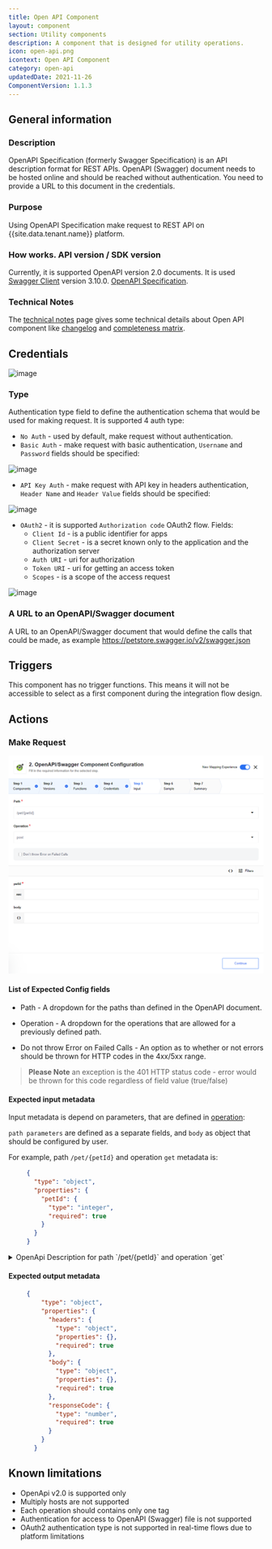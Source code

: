 ```yaml
---
title: Open API Component
layout: component
section: Utility components
description: A component that is designed for utility operations.
icon: open-api.png
icontext: Open API Component
category: open-api
updatedDate: 2021-11-26
ComponentVersion: 1.1.3
---
```


## General information

### Description

OpenAPI Specification (formerly Swagger Specification) is an API description format for REST APIs.
OpenAPI (Swagger) document needs to be hosted online and should be reached without authentication. You need to provide a URL to this document in the credentials.

### Purpose

Using OpenAPI Specification make request to REST API on {{site.data.tenant.name}} platform.

### How works. API version / SDK version

Currently, it is supported OpenAPI version 2.0 documents.
It is used [Swagger Client](https://github.com/swagger-api/swagger-js) version 3.10.0.
[OpenAPI Specification](https://swagger.io/docs/specification/about/).

### Technical Notes

The [technical notes](technical-notes) page gives some technical details about Open API component like [changelog](/components/open-api/technical-notes#changelog) and [completeness matrix](/components/open-api/technical-notes#completeness-matrix).

## Credentials

![image](https://user-images.githubusercontent.com/16806832/74028730-bf8ec580-49b3-11ea-82ba-ff44ebde6c13.png)

### Type

Authentication type field to define the authentication schema that would be used for making request.
  It is supported 4 auth type:

  - `No Auth` - used by default, make request without authentication.
  - `Basic Auth` - make request with basic authentication, `Username` and `Password` fields should be specified:

  ![image](https://user-images.githubusercontent.com/16806832/73258339-2a7b1800-41ce-11ea-894a-98fa65e37b81.png)

  - `API Key Auth` - make request with API key in headers authentication, `Header Name` and `Header Value` fields should be specified:

  ![image](https://user-images.githubusercontent.com/16806832/73258541-93629000-41ce-11ea-899d-6d1531df3fa1.png)

   - `OAuth2` - it is supported `Authorization code` OAuth2 flow. Fields:
        - `Client Id` - is a public identifier for apps
        - `Client Secret` -  is a secret known only to the application and the authorization server
        - `Auth URI` -  uri for authorization
        - `Token URI` -  uri for getting an access token
        - `Scopes` -  is a scope of the access request

  ![image](https://user-images.githubusercontent.com/16806832/74029107-9a4e8700-49b4-11ea-996a-6b9a511f8fc3.png)

### A URL to an OpenAPI/Swagger document

A URL to an OpenAPI/Swagger document that would define the calls that could be made, as example https://petstore.swagger.io/v2/swagger.json

## Triggers

This component has no trigger functions. This means it will not be accessible to
select as a first component during the integration flow design.

## Actions

### Make Request

![Make Request](img/make-request.png)

#### List of Expected Config fields

* Path - A dropdown for the paths than defined in the OpenAPI document.

* Operation - A dropdown for the operations that are allowed for a previously defined path.

* Do not throw Error on Failed Calls - An option as to whether or not errors should be thrown for HTTP codes in the 4xx/5xx range.

>**Please Note** an exception is the 401 HTTP status code - error would be thrown for this code regardless of field value (true/false)

#### Expected input metadata

Input metadata is depend on parameters, that are defined in [operation](https://swagger.io/docs/specification/2-0/describing-parameters/):

`path parameters` are defined as a separate fields, and `body` as object that should be configured by user.

For example, path `/pet/{petId}` and operation `get` metadata is:

```json
     {
       "type": "object",
       "properties": {
         "petId": {
           "type": "integer",
           "required": true
         }
       }
     }
```

<details>
<summary> OpenApi Description for path `/pet/{petId}` and operation `get`</summary>     

     {
       "paths": {
         "/pet/{petId}": {
           "get": {
             "tags": [
               "pet"
             ],
             "summary": "Find pet by ID",
             "description": "Returns a single pet",
             "operationId": "getPetById",
             "produces": [
               "application/json",
               "application/xml"
             ],
             "parameters": [
               {
                 "name": "petId",
                 "in": "path",
                 "description": "ID of pet to return",
                 "required": true,
                 "type": "integer",
                 "format": "int64"
               }
             ],
             "responses": {
               "200": {
                 "description": "successful operation",
                 "schema": {
                   "$ref": "#/definitions/Pet"
                 }
               },
               "400": {
                 "description": "Invalid ID supplied"
               },
               "404": {
                 "description": "Pet not found"
               }
             },
             "security": [
               {
                 "api_key": []
               }
             ]
           }
         }
       }
     }

   </details>

#### Expected output metadata

```json
     {
         "type": "object",
         "properties": {
           "headers": {
             "type": "object",
             "properties": {},
             "required": true
           },
           "body": {
             "type": "object",
             "properties": {},
             "required": true
           },
           "responseCode": {
             "type": "number",
             "required": true
           }
         }
       }
```

## Known limitations

 - OpenApi v2.0 is supported only
 - Multiply hosts are not supported
 - Each operation should contains only one tag
 - Authentication for access to OpenAPI (Swagger) file is not supported
 - OAuth2 authentication type is not supported in real-time flows due to platform limitations
